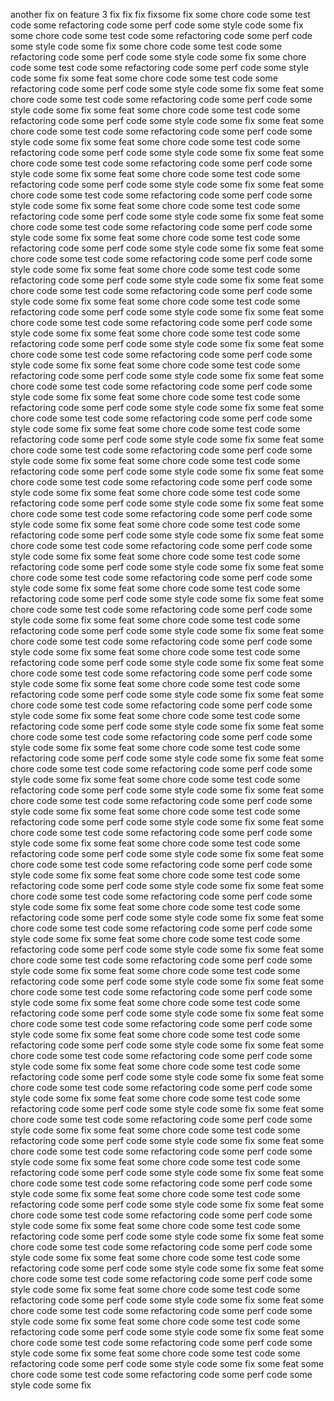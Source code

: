 another fix on feature 3
fix
fix
fix
fixsome fix
some chore code
some test code
some refactoring code
some perf code
some style code
some fix
some chore code
some test code
some refactoring code
some perf code
some style code
some fix
some chore code
some test code
some refactoring code
some perf code
some style code
some fix
some chore code
some test code
some refactoring code
some perf code
some style code
some fix
some feat
some chore code
some test code
some refactoring code
some perf code
some style code
some fix
some feat
some chore code
some test code
some refactoring code
some perf code
some style code
some fix
some feat
some chore code
some test code
some refactoring code
some perf code
some style code
some fix
some feat
some chore code
some test code
some refactoring code
some perf code
some style code
some fix
some feat
some chore code
some test code
some refactoring code
some perf code
some style code
some fix
some feat
some chore code
some test code
some refactoring code
some perf code
some style code
some fix
some feat
some chore code
some test code
some refactoring code
some perf code
some style code
some fix
some feat
some chore code
some test code
some refactoring code
some perf code
some style code
some fix
some feat
some chore code
some test code
some refactoring code
some perf code
some style code
some fix
some feat
some chore code
some test code
some refactoring code
some perf code
some style code
some fix
some feat
some chore code
some test code
some refactoring code
some perf code
some style code
some fix
some feat
some chore code
some test code
some refactoring code
some perf code
some style code
some fix
some feat
some chore code
some test code
some refactoring code
some perf code
some style code
some fix
some feat
some chore code
some test code
some refactoring code
some perf code
some style code
some fix
some feat
some chore code
some test code
some refactoring code
some perf code
some style code
some fix
some feat
some chore code
some test code
some refactoring code
some perf code
some style code
some fix
some feat
some chore code
some test code
some refactoring code
some perf code
some style code
some fix
some feat
some chore code
some test code
some refactoring code
some perf code
some style code
some fix
some feat
some chore code
some test code
some refactoring code
some perf code
some style code
some fix
some feat
some chore code
some test code
some refactoring code
some perf code
some style code
some fix
some feat
some chore code
some test code
some refactoring code
some perf code
some style code
some fix
some feat
some chore code
some test code
some refactoring code
some perf code
some style code
some fix
some feat
some chore code
some test code
some refactoring code
some perf code
some style code
some fix
some feat
some chore code
some test code
some refactoring code
some perf code
some style code
some fix
some feat
some chore code
some test code
some refactoring code
some perf code
some style code
some fix
some feat
some chore code
some test code
some refactoring code
some perf code
some style code
some fix
some feat
some chore code
some test code
some refactoring code
some perf code
some style code
some fix
some feat
some chore code
some test code
some refactoring code
some perf code
some style code
some fix
some feat
some chore code
some test code
some refactoring code
some perf code
some style code
some fix
some feat
some chore code
some test code
some refactoring code
some perf code
some style code
some fix
some feat
some chore code
some test code
some refactoring code
some perf code
some style code
some fix
some feat
some chore code
some test code
some refactoring code
some perf code
some style code
some fix
some feat
some chore code
some test code
some refactoring code
some perf code
some style code
some fix
some feat
some chore code
some test code
some refactoring code
some perf code
some style code
some fix
some feat
some chore code
some test code
some refactoring code
some perf code
some style code
some fix
some feat
some chore code
some test code
some refactoring code
some perf code
some style code
some fix
some feat
some chore code
some test code
some refactoring code
some perf code
some style code
some fix
some feat
some chore code
some test code
some refactoring code
some perf code
some style code
some fix
some feat
some chore code
some test code
some refactoring code
some perf code
some style code
some fix
some feat
some chore code
some test code
some refactoring code
some perf code
some style code
some fix
some feat
some chore code
some test code
some refactoring code
some perf code
some style code
some fix
some feat
some chore code
some test code
some refactoring code
some perf code
some style code
some fix
some feat
some chore code
some test code
some refactoring code
some perf code
some style code
some fix
some feat
some chore code
some test code
some refactoring code
some perf code
some style code
some fix
some feat
some chore code
some test code
some refactoring code
some perf code
some style code
some fix
some feat
some chore code
some test code
some refactoring code
some perf code
some style code
some fix
some feat
some chore code
some test code
some refactoring code
some perf code
some style code
some fix
some feat
some chore code
some test code
some refactoring code
some perf code
some style code
some fix
some feat
some chore code
some test code
some refactoring code
some perf code
some style code
some fix
some feat
some chore code
some test code
some refactoring code
some perf code
some style code
some fix
some feat
some chore code
some test code
some refactoring code
some perf code
some style code
some fix
some feat
some chore code
some test code
some refactoring code
some perf code
some style code
some fix
some feat
some chore code
some test code
some refactoring code
some perf code
some style code
some fix
some feat
some chore code
some test code
some refactoring code
some perf code
some style code
some fix
some feat
some chore code
some test code
some refactoring code
some perf code
some style code
some fix
some feat
some chore code
some test code
some refactoring code
some perf code
some style code
some fix
some feat
some chore code
some test code
some refactoring code
some perf code
some style code
some fix
some feat
some chore code
some test code
some refactoring code
some perf code
some style code
some fix
some feat
some chore code
some test code
some refactoring code
some perf code
some style code
some fix
some feat
some chore code
some test code
some refactoring code
some perf code
some style code
some fix
some feat
some chore code
some test code
some refactoring code
some perf code
some style code
some fix
some feat
some chore code
some test code
some refactoring code
some perf code
some style code
some fix
some feat
some chore code
some test code
some refactoring code
some perf code
some style code
some fix
some feat
some chore code
some test code
some refactoring code
some perf code
some style code
some fix
some feat
some chore code
some test code
some refactoring code
some perf code
some style code
some fix
some feat
some chore code
some test code
some refactoring code
some perf code
some style code
some fix
some feat
some chore code
some test code
some refactoring code
some perf code
some style code
some fix
some feat
some chore code
some test code
some refactoring code
some perf code
some style code
some fix
some feat
some chore code
some test code
some refactoring code
some perf code
some style code
some fix
some feat
some chore code
some test code
some refactoring code
some perf code
some style code
some fix
some feat
some chore code
some test code
some refactoring code
some perf code
some style code
some fix
some feat
some chore code
some test code
some refactoring code
some perf code
some style code
some fix
some feat
some chore code
some test code
some refactoring code
some perf code
some style code
some fix
some feat
some chore code
some test code
some refactoring code
some perf code
some style code
some fix
some feat
some chore code
some test code
some refactoring code
some perf code
some style code
some fix
some feat
some chore code
some test code
some refactoring code
some perf code
some style code
some fix
some feat
some chore code
some test code
some refactoring code
some perf code
some style code
some fix
some feat
some chore code
some test code
some refactoring code
some perf code
some style code
some fix
some feat
some chore code
some test code
some refactoring code
some perf code
some style code
some fix
some feat
some chore code
some test code
some refactoring code
some perf code
some style code
some fix
some feat
some chore code
some test code
some refactoring code
some perf code
some style code
some fix
some feat
some chore code
some test code
some refactoring code
some perf code
some style code
some fix
